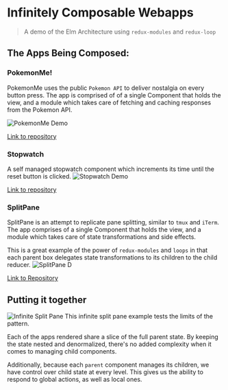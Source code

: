 # Infinitely Composable Webapps
> A demo of the Elm Architecture using `redux-modules` and `redux-loop`

## The Apps Being Composed:

### PokemonMe!
PokemonMe uses the public `Pokemon API` to deliver nostalgia on every button press. The app is comprised of of a single Component that holds the view, and a module which takes care of fetching and caching responses from the Pokemon API.

![PokemonMe Demo](https://i.imgur.com/GhT6J0k.gif)

[Link to repository](https://github.com/procore/redux-modules/tree/master/examples/PokemonMe/src)

### Stopwatch
A self managed stopwatch component which increments its time until the reset button is clicked.
![Stopwatch Demo](https://i.imgur.com/JJk8MtX.gif)

[Link to repository](https://github.com/procore/redux-modules/tree/master/examples/Stopwatch/src)

### SplitPane
SplitPane is an attempt to replicate pane splitting, similar to `tmux` and `iTerm`. The app comprises of a single Component that holds the view, and a module which takes care of state transformations and side effects.

This is a great example of the power of `redux-modules` and `loops` in that each parent box delegates state transformations to its children to the child reducer.
![SplitPane D](https://i.imgur.com/ha2bLxn.gif)

[Link to Repository](https://github.com/procore/redux-modules/tree/master/examples/SplitPane/src)

## Putting it together

![Infinite Split Pane](https://i.imgur.com/zHJY33E.gif)
This infinite split pane example tests the limits of the pattern.

Each of the apps rendered share a slice of the full parent state. By keeping the state nested and denormalized, there's no added complexity when it comes to managing child components.

Additionally, because each `parent` component manages its children, we have control over child state at every level. This gives us the ability to respond to global actions, as well as local ones.

